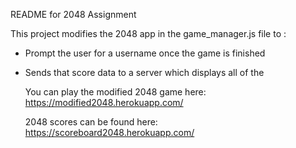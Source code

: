 README for 2048 Assignment 


This project modifies the 2048 app in the game_manager.js file to : 
- Prompt the user for a username once the game is finished 
- Sends that score data to a server which displays all of the 
  
  You can play the modified 2048 game here: 
  https://modified2048.herokuapp.com/ 
  
  2048 scores can be found here: 
  https://scoreboard2048.herokuapp.com/





